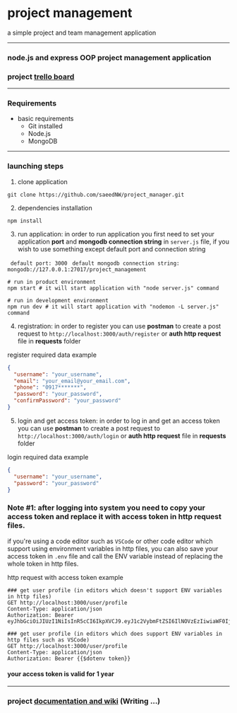# project management

a simple project and team management application

***

### node.js and express OOP project management application

### project [trello board](https://trello.com/b/sKfPuJ0u/project-management)

***

### Requirements

+ basic requirements
    + Git installed
    + Node.js
    + MongoDB

***

### launching steps

1. clone application

```shell
git clone https://github.com/saeedNW/project_manager.git
```

2. dependencies installation

```shell
npm install
```

3. run application:
   in order to run application you first need to set your application **port** and **mongodb connection string**
   in ```server.js``` file, if you wish to use something except default port and connection string

``` default port: 3000```
``` default mongodb connection string: mongodb://127.0.0.1:27017/project_management```

```shell
# run in product environment
npm start # it will start application with "node server.js" command

# run in development environment
npm run dev # it will start application with "nodemon -L server.js" command
```

4. registration: in order to register you can use **postman** to create a post request
   to ```http://localhost:3000/auth/register``` or **auth http request** file in **requests** folder

register required data example

```json
{
  "username": "your_username",
  "email": "your_email@your_email.com",
  "phone": "0917*******",
  "password": "your_password",
  "confirmPassword": "your_password"
}
```

5. login and get access token: in order to log in and get an access token you can use **postman** to create a post
   request to ```http://localhost:3000/auth/login```  or **auth http request** file in **requests** folder

login required data example

```json
{
  "username": "your_username",
  "password": "your_password"
}
```

### Note #1: after logging into system you need to copy your access token and replace it with access token in http request files.

if you're using a code editor such as ```VSCode``` or other code editor which support using environment variables in
http files, you can also save your access token in ```.env``` file and call the ENV variable instead of replacing the
whole token in http files.

http request with access token example

```http request
### get user profile (in editors which doesn't support ENV variables in http files)
GET http://localhost:3000/user/profile
Content-Type: application/json
Authorization: Bearer eyJhbGciOiJIUzI1NiIsInR5cCI6IkpXVCJ9.eyJ1c2VybmFtZSI6IlNOVzEzIiwiaWF0IjoxNjczNDM0NzMwLCJleHAiOjE3MDQ5NzA3MzB9.DNO0kV3GcwMui02LOmUt14VPlCBIIqyymvJWAxqdCog

### get user profile (in editors which does support ENV variables in http files such as VSCode)
GET http://localhost:3000/user/profile
Content-Type: application/json
Authorization: Bearer {{$dotenv token}}
```

#### your access token is valid for 1 year

***

### project [documentation and wiki](https://github.com/saeedNW/project_manager/wiki/Introduction) (Writing ...)
